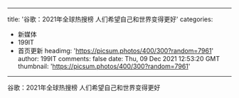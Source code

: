 
---
title: '谷歌：2021年全球热搜榜 人们希望自己和世界变得更好'
categories: 
 - 新媒体
 - 199IT
 - 首页更新
headimg: 'https://picsum.photos/400/300?random=7961'
author: 199IT
comments: false
date: Thu, 09 Dec 2021 12:53:20 GMT
thumbnail: 'https://picsum.photos/400/300?random=7961'
---

<div>   
谷歌：2021年全球热搜榜 人们希望自己和世界变得更好  
</div>
            